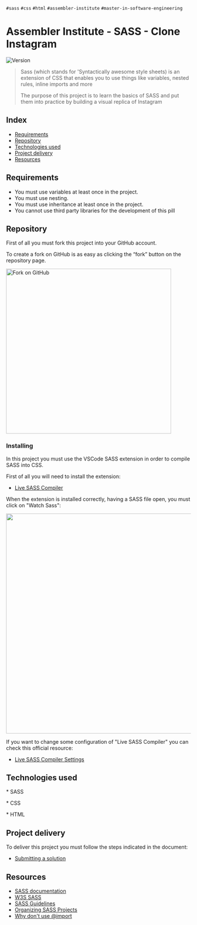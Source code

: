 `#sass` `#css` `#html` `#assembler-institute` `#master-in-software-engineering`

# Assembler Institute - SASS - Clone Instagram <!-- omit in toc -->

<p>
  <img alt="Version" src="https://img.shields.io/badge/version-1.0-blue.svg?cacheSeconds=2592000" />
</p>

> Sass (which stands for 'Syntactically awesome style sheets) is an extension of CSS that enables you to use things like variables, nested rules, inline imports and more
>
> The purpose of this project is to learn the basics of SASS and put them into practice by building a visual replica of Instagram

## Index <!-- omit in toc -->

- [Requirements](#requirements)
- [Repository](#repository)
- [Technologies used](#technologies-used)
- [Project delivery](#project-delivery)
- [Resources](#resources)

## Requirements

- You must use variables at least once in the project.
- You must use nesting.
- You must use inheritance at least once in the project.
- You cannot use third party libraries for the development of this pill

## Repository

First of all you must fork this project into your GitHub account.

To create a fork on GitHub is as easy as clicking the “fork” button on the repository page.

<img src="https://docs.github.com/assets/images/help/repository/fork_button.jpg" alt="Fork on GitHub" width='450'>

### Installing

In this project you must use the VSCode SASS extension in order to compile SASS into CSS.

First of all you will need to install the extension:

- [Live SASS Compiler](https://marketplace.visualstudio.com/items?itemName=glenn2223.live-sass)

When the extension is installed correctly, having a SASS file open, you must click on "Watch Sass":

<img src="https://raw.githubusercontent.com/ritwickdey/vscode-live-sass-compiler/master/images/Screenshot/AnimatedPreview.gif" width="600px">

If you want to change some configuration of "Live SASS Compiler" you can check this official resource:

- [Live SASS Compiler Settings](https://github.com/glenn2223/vscode-live-sass-compiler/blob/master/docs/settings.md)

## Technologies used

\* SASS

\* CSS

\* HTML

## Project delivery

To deliver this project you must follow the steps indicated in the document:

- [Submitting a solution](https://www.notion.so/Submitting-a-solution-524dab1a71dd4b96903f26385e24cdb6)

## Resources

- [SASS documentation](https://sass-lang.com/)
- [W3S SASS](https://www.w3schools.com/sass/)
- [SASS Guidelines](https://sass-guidelin.es/es/)
- [Organizing SASS Projects](https://blog.prototypr.io/how-i-organize-sass-projects-e2d7760df86f)
- [Why don't use @import](https://www.youtube.com/watch?v=CR-a8upNjJ0)

